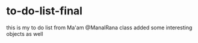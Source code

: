 # to-do-list-final
this is my to do list from Ma'am @ManalRana  class added some interesting objects as well
